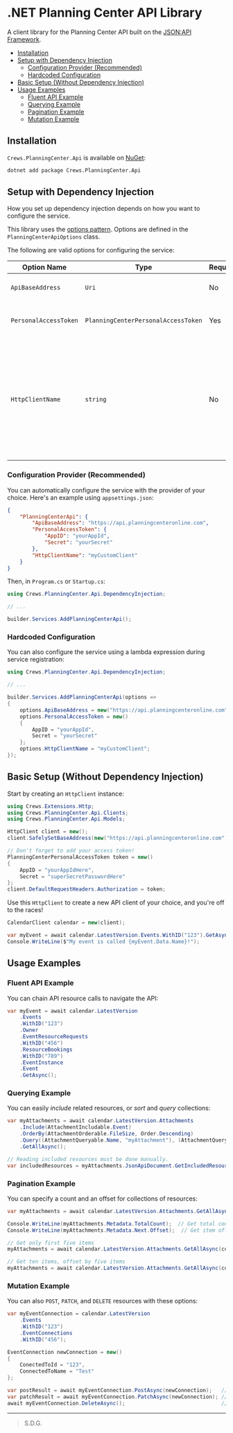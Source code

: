 # .NET Planning Center API Library

A client library for the Planning Center API built on the 
[JSON:API Framework](https://github.com/scott-mcdonald/JsonApiFramework).

- [Installation](#installation)
- [Setup with Dependency Injection](#setup-with-dependency-injection)
	- [Configuration Provider (Recommended)](#configuration-provider-recommended)
	- [Hardcoded Configuration](#hardcoded-configuration)
- [Basic Setup (Without Dependency Injection)](#basic-setup-without-dependency-injection)
- [Usage Examples](#usage-examples)
	- [Fluent API Example](#fluent-api-example)
	- [Querying Example](#querying-example)
	- [Pagination Example](#pagination-example)
	- [Mutation Example](#mutation-example)

## Installation

`Crews.PlanningCenter.Api` is available on [NuGet](https://www.nuget.org/packages/Crews.PlanningCenter.Api):

```sh
dotnet add package Crews.PlanningCenter.Api
```

## Setup with Dependency Injection

How you set up dependency injection depends on how you want to configure the service.

This library uses the [options pattern](https://learn.microsoft.com/en-us/dotnet/core/extensions/options). Options are defined in the `PlanningCenterApiOptions` class. 

The following are valid options for configuring the service:

| Option Name           | Type                                | Required | Description                                                                                                                                                                                                                                                      | Default                                |
| --------------------- | ----------------------------------- | -------- | ---------------------------------------------------------------------------------------------------------------------------------------------------------------------------------------------------------------------------------------------------------------- | -------------------------------------- |
| `ApiBaseAddress`      | `Uri`                               | No       | The base URL of the Planning Center API.                                                                                                                                                                                                                         | `https://api.planningcenteronline.com` |
| `PersonalAccessToken` | `PlanningCenterPersonalAccessToken` | Yes      | The access token used to authenticate with the API.                                                                                                                                                                                                              | N/A                                    |
| `HttpClientName`      | `string`                            | No       | The name of a [named](https://learn.microsoft.com/en-us/aspnet/core/fundamentals/http-requests#named-clients) `HttpClient` to use in the service.<br><br>**NOTE**: This client's `BaseAddress` property will be ignored in favor of the `ApiBaseAddress` option. | N/A                                    |

### Configuration Provider (Recommended)

You can automatically configure the service with the provider of your choice. Here's an example using `appsettings.json`:

```json
{
	"PlanningCenterApi": {
		"ApiBaseAddress": "https://api.planningcenteronline.com",
		"PersonalAccessToken": {
			"AppID": "yourAppId",
			"Secret": "yourSecret"
		},
		"HttpClientName": "myCustomClient"
	}
}
```

Then, in `Program.cs` or `Startup.cs`:

```cs
using Crews.PlanningCenter.Api.DependencyInjection;

// ...

builder.Services.AddPlanningCenterApi();
```

### Hardcoded Configuration

You can also configure the service using a lambda expression during service registration:

```cs
using Crews.PlanningCenter.Api.DependencyInjection;

// ...

builder.Services.AddPlanningCenterApi(options =>
{
	options.ApiBaseAddress = new("https://api.planningcenteronline.com");
	options.PersonalAccessToken = new()
	{
		AppID = "yourAppId",
		Secret = "yourSecret"
	};
	options.HttpClientName = "myCustomClient";
});
```

## Basic Setup (Without Dependency Injection)

Start by creating an `HttpClient` instance:

```cs
using Crews.Extensions.Http;
using Crews.PlanningCenter.Api.Clients;
using Crews.PlanningCenter.Api.Models;

HttpClient client = new();
client.SafelySetBaseAddress(new("https://api.planningcenteronline.com"));

// Don't forget to add your access token!
PlanningCenterPersonalAccessToken token = new()
{
	AppID = "yourAppIdHere",
	Secret = "superSecretPasswordHere"
};
client.DefaultRequestHeaders.Authorization = token;
```

Use this `HttpClient` to create a new API client of your choice, and you're off to the races!

```cs
CalendarClient calendar = new(client);

var myEvent = await calendar.LatestVersion.Events.WithID("123").GetAsync();
Console.WriteLine($"My event is called {myEvent.Data.Name}!");
```

## Usage Examples

### Fluent API Example

You can chain API resource calls to navigate the API:

```cs
var myEvent = await calendar.LatestVersion
	.Events
	.WithID("123")
	.Owner
	.EventResourceRequests
	.WithID("456")
	.ResourceBookings
	.WithID("789")
	.EventInstance
	.Event
	.GetAsync();
```

### Querying Example

You can easily _include_ related resources, or _sort_ and _query_ collections:

```cs
var myAttachments = await calendar.LatestVersion.Attachments
	.Include(AttachmentIncludable.Event)
	.OrderBy(AttachmentOrderable.FileSize, Order.Descending)
	.Query((AttachmentQueryable.Name, "myAttachment"), (AttachmentQueryable.Description, "The best attachment."))
	.GetAllAsync();

// Reading included resources must be done manually.
var includedResources = myAttachments.JsonApiDocument.GetIncludedResources();
```

### Pagination Example

You can specify a count and an offset for collections of resources:

```cs
var myAttachments = await calendar.LatestVersion.Attachments.GetAllAsync();

Console.WriteLine(myAttachments.Metadata.TotalCount);  // Get total count of items available on the API
Console.WriteLine(myAttachments.Metadata.Next.Offset);  // Get item offset for next page of items

// Get only first five items
myAttachments = await calendar.LatestVersion.Attachments.GetAllAsync(count: 5);

// Get ten items, offset by five items
myAttachments = await calendar.LatestVersion.Attachments.GetAllAsync(count: 10, offset: 5);
```

### Mutation Example

You can also `POST`, `PATCH`, and `DELETE` resources with these options:

```cs
var myEventConnection = calendar.LatestVersion
	.Events
	.WithID("123")
	.EventConnections
	.WithID("456");

EventConnection newConnection = new()
{
	ConectedToId = "123",
	ConnectedToName = "Test"
};

var postResult = await myEventConnection.PostAsync(newConnection);   // POST
var patchResult = await myEventConnection.PatchAsync(newConnection); // PATCH
await myEventConnection.DeleteAsync();                               // DELETE
```

***

> S.D.G.